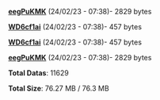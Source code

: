 [**eegPuKMK**](/data/eegPuKMK.txt) (24/02/23 - 07:38)- 2829 bytes

[**WD6cf1ai**](/data/WD6cf1ai.txt) (24/02/23 - 07:38)- 457 bytes

[**WD6cf1ai**](/data/WD6cf1ai.txt) (24/02/23 - 07:38)- 457 bytes

[**eegPuKMK**](/data/eegPuKMK.txt) (24/02/23 - 07:38)- 2829 bytes

**Total Datas**: 11629

**Total Size**: 76.27 MB / 76.3 MB